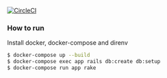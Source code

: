 [![CircleCI](https://circleci.com/gh/StupidCodeFactory/fakebook.svg?style=svg)](https://circleci.com/gh/StupidCodeFactory/fakebook)


### How to run
Install docker, docker-compose and direnv

```bash
$ docker-compose up --build
$ docker-compose exec app rails db:create db:setup
$ docker-compose run app rake
```
